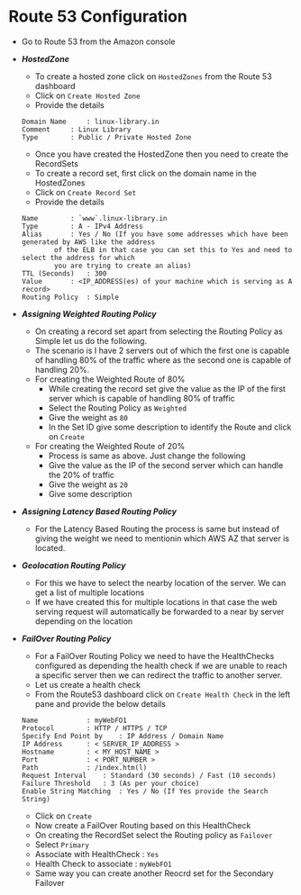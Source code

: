 # Route 53 Configuration

- Go to Route 53 from the Amazon console
- ***HostedZone***
	- To create a hosted zone click on `HostedZones` from the Route 53 dashboard
	- Click on `Create Hosted Zone`
	- Provide the details

	```
	Domain Name 	: linux-library.in
	Comment		: Linux Library
	Type		: Public / Private Hosted Zone
	```
	
	- Once you have created the HostedZone then you need to create the RecordSets
	- To create a record set, first click on the domain name in the HostedZones
	- Click on `Create Record Set`
	- Provide the details

	```
	Name		: `www`.linux-library.in
	Type		: A - IPv4 Address
	Alias		: Yes / No (If you have some addresses which have been generated by AWS like the address
			of the ELB in that case you can set this to Yes and need to select the address for which
			you are trying to create an alias)
	TTL (Seconds)	: 300
	Value		: <IP_ADDRESS(es) of your machine which is serving as A record>
	Routing Policy	: Simple
	```

- ***Assigning Weighted Routing Policy***
	- On creating a record set apart from selecting the Routing Policy as Simple let us do the following.
	- The scenario is I have 2 servers out of which the first one is capable of handling 80% of the traffic where as the second one is capable of handling 20%.
	- For creating the Weighted Route of 80%
		- While creating the record set give the value as the IP of the first server which is capable of handling 80% of traffic
		- Select the Routing Policy as `Weighted`
		- Give the weight as `80`
		- In the Set ID give some description to identify the Route and click on `Create`
	- For creating the Weighted Route of 20%
		- Process is same as above. Just change the following
		- Give the value as the IP of the second server which can handle the 20% of traffic
		- Give the weight as `20`
		- Give some description

- ***Assigning Latency Based Routing Policy***
	- For the Latency Based Routing the process is same but instead of giving the weight we need to mentionin which AWS AZ that server is located.

- ***Geolocation Routing Policy***
	- For this we have to select the nearby location of the server. We can get a list of multiple locations
	- If we have created this for multiple locations in that case the web serving request will automatically be forwarded to a near by server depending on the location

- ***FailOver Routing Policy***
	- For a FailOver Routing Policy we need to have the HealthChecks configured as depending the health check if we are unable to reach a specific server then we can redirect the traffic to another server.
	- Let us create a health check
	- From the Route53 dashboard click on `Create Health Check` in the left pane and provide the below details

	```
	Name			: myWebFO1
	Protocol		: HTTP / HTTPS / TCP
	Specify End Point by	: IP Address / Domain Name
	IP Address		: < SERVER_IP_ADDRESS >
	Hostname		: < MY_HOST_NAME >
	Port			: < PORT_NUMBER >
	Path			: /index.htm(l)
	Request Interval	: Standard (30 seconds) / Fast (10 seconds)
	Failure Threshold	: 3 (As per your choice)
	Enable String Matching	: Yes / No (If Yes provide the Search String)
	```

	- Click on `Create`
	- Now create a FailOver Routing based on this HealthCheck
	- On creating the RecordSet select the Routing policy as `Failover`
	- Select `Primary`
	- Associate with HealthCheck : `Yes`
	- Health Check to associate : `myWebFO1`
	- Same way you can create another Reocrd set for the Secondary Failover

